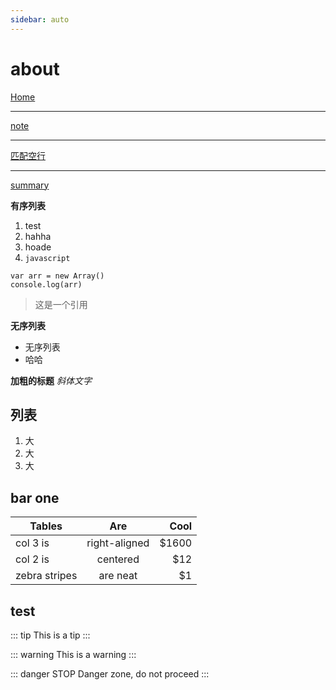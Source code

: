 ```yaml
---
sidebar: auto
---
```


# about

<!-- ![An image](./assets/img/hero.png) -->
[Home](/) <!-- 跳转到根部的 README.md -->
***
[note](/note/) <!-- 跳转到文件夹的 index.html -->
***
[匹配空行](/note/reg.html#匹配空行) <!-- 跳转到特定 anchor 位置 -->
***
[summary](/note/summary.html)

**有序列表**

1. test
2. hahha
3. hoade
4. `javascript`

```js{1}
var arr = new Array()
console.log(arr)
```

> 这是一个引用

**无序列表**

- 无序列表
- 哈哈

**加粗的标题**
*斜体文字*

## 列表

1. 大
2. 大
3. 大

## bar one

| Tables        | Are           | Cool  |
| ------------- | :-----------: | ----: |
| col 3 is      | right-aligned | $1600 |
| col 2 is      | centered      | $12   |
| zebra stripes | are neat      | $1    |

## test

::: tip
This is a tip
:::

::: warning
This is a warning
:::

::: danger STOP
Danger zone, do not proceed
:::